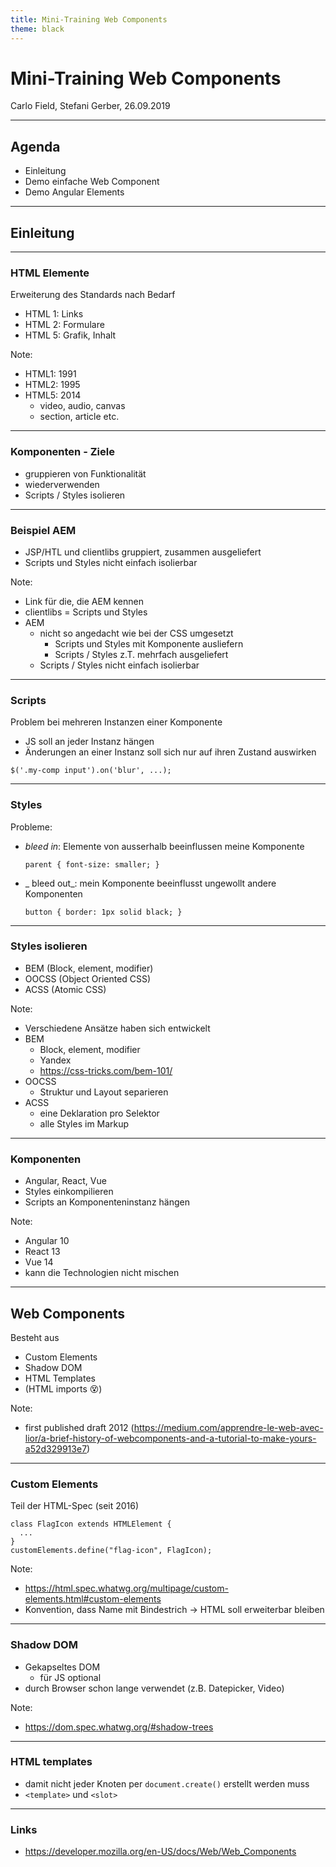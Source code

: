```yaml
---
title: Mini-Training Web Components
theme: black
---
```

# Mini-Training Web Components

Carlo Field, Stefani Gerber, 26.09.2019

----

## Agenda

- Einleitung
- Demo einfache Web Component
- Demo Angular Elements

---

## Einleitung

----

### HTML Elemente

Erweiterung des Standards nach Bedarf
- HTML 1: Links
- HTML 2: Formulare
- HTML 5: Grafik, Inhalt

Note:
- HTML1: 1991
- HTML2: 1995
- HTML5: 2014
  - video, audio, canvas
  - section, article etc.

----

### Komponenten - Ziele

- gruppieren von Funktionalität
- wiederverwenden
- Scripts / Styles isolieren

----

### Beispiel AEM

- JSP/HTL und clientlibs gruppiert, zusammen ausgeliefert
- Scripts und Styles nicht einfach isolierbar

Note:
- Link für die, die AEM kennen
- clientlibs = Scripts und Styles
- AEM
  - nicht so angedacht wie bei der CSS umgesetzt
    - Scripts und Styles mit Komponente ausliefern
    - Scripts / Styles z.T. mehrfach ausgeliefert
  - Scripts / Styles nicht einfach isolierbar

----

### Scripts

Problem bei mehreren Instanzen einer Komponente
- JS soll an jeder Instanz hängen
- Änderungen an einer Instanz soll sich nur auf ihren Zustand auswirken

```
$('.my-comp input').on('blur', ...);
```

----

### Styles

Probleme:
- _bleed in_: Elemente von ausserhalb beeinflussen meine Komponente
  ```
  parent { font-size: smaller; }
  ```
- _ bleed out_: mein Komponente beeinflusst ungewollt andere Komponenten
  ```
  button { border: 1px solid black; }
  ```

----

### Styles isolieren

- BEM (Block, element, modifier)
- OOCSS (Object Oriented CSS)
- ACSS (Atomic CSS)

Note:
- Verschiedene Ansätze haben sich entwickelt
- BEM
  - Block, element, modifier
  - Yandex
  - https://css-tricks.com/bem-101/
- OOCSS
  - Struktur und Layout separieren
- ACSS
  - eine Deklaration pro Selektor
  - alle Styles im Markup

----

### Komponenten

- Angular, React, Vue
- Styles einkompilieren
- Scripts an Komponenteninstanz hängen

Note:
- Angular 10
- React 13
- Vue 14
- kann die Technologien nicht mischen

---

## Web Components

Besteht aus
- Custom Elements
- Shadow DOM
- HTML Templates
- (HTML imports 😵)

Note:
- first published draft 2012 (https://medium.com/apprendre-le-web-avec-lior/a-brief-history-of-webcomponents-and-a-tutorial-to-make-yours-a52d329913e7)

----

### Custom Elements

Teil der HTML-Spec (seit 2016)

```
class FlagIcon extends HTMLElement {
  ...
}
customElements.define("flag-icon", FlagIcon);
```

Note:
- https://html.spec.whatwg.org/multipage/custom-elements.html#custom-elements
- Konvention, dass Name mit Bindestrich -> HTML soll erweiterbar bleiben

----

### Shadow DOM

- Gekapseltes DOM
  - für JS optional
- durch Browser schon lange verwendet (z.B. Datepicker, Video)

Note:
- https://dom.spec.whatwg.org/#shadow-trees

----

### HTML templates

- damit nicht jeder Knoten per `document.create()` erstellt werden muss
- `<template>` und `<slot>`

---

### Links
- https://developer.mozilla.org/en-US/docs/Web/Web_Components
